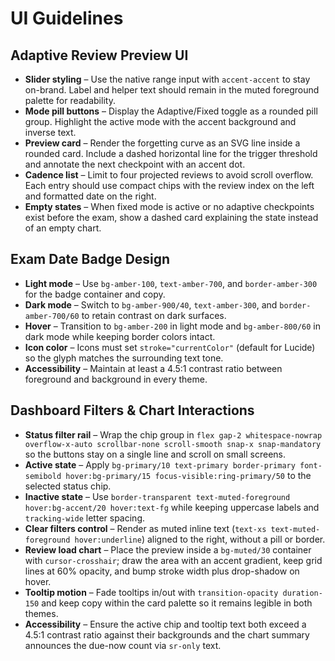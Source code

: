 # UI Guidelines

## Adaptive Review Preview UI

- **Slider styling** – Use the native range input with `accent-accent` to stay on-brand. Label and helper text should remain in the muted foreground palette for readability.
- **Mode pill buttons** – Display the Adaptive/Fixed toggle as a rounded pill group. Highlight the active mode with the accent background and inverse text.
- **Preview card** – Render the forgetting curve as an SVG line inside a rounded card. Include a dashed horizontal line for the trigger threshold and annotate the next checkpoint with an accent dot.
- **Cadence list** – Limit to four projected reviews to avoid scroll overflow. Each entry should use compact chips with the review index on the left and formatted date on the right.
- **Empty states** – When fixed mode is active or no adaptive checkpoints exist before the exam, show a dashed card explaining the state instead of an empty chart.

## Exam Date Badge Design

- **Light mode** – Use `bg-amber-100`, `text-amber-700`, and `border-amber-300` for the badge container and copy.
- **Dark mode** – Switch to `bg-amber-900/40`, `text-amber-300`, and `border-amber-700/60` to retain contrast on dark surfaces.
- **Hover** – Transition to `bg-amber-200` in light mode and `bg-amber-800/60` in dark mode while keeping border colors intact.
- **Icon color** – Icons must set `stroke="currentColor"` (default for Lucide) so the glyph matches the surrounding text tone.
- **Accessibility** – Maintain at least a 4.5:1 contrast ratio between foreground and background in every theme.

## Dashboard Filters & Chart Interactions

- **Status filter rail** – Wrap the chip group in `flex gap-2 whitespace-nowrap overflow-x-auto scrollbar-none scroll-smooth snap-x snap-mandatory` so the buttons stay on a single line and scroll on small screens.
- **Active state** – Apply `bg-primary/10 text-primary border-primary font-semibold hover:bg-primary/15 focus-visible:ring-primary/50` to the selected status chip.
- **Inactive state** – Use `border-transparent text-muted-foreground hover:bg-accent/20 hover:text-fg` while keeping uppercase labels and `tracking-wide` letter spacing.
- **Clear filters control** – Render as muted inline text (`text-xs text-muted-foreground hover:underline`) aligned to the right, without a pill or border.
- **Review load chart** – Place the preview inside a `bg-muted/30` container with `cursor-crosshair`; draw the area with an accent gradient, keep grid lines at 60% opacity, and bump stroke width plus drop-shadow on hover.
- **Tooltip motion** – Fade tooltips in/out with `transition-opacity duration-150` and keep copy within the card palette so it remains legible in both themes.
- **Accessibility** – Ensure the active chip and tooltip text both exceed a 4.5:1 contrast ratio against their backgrounds and the chart summary announces the due-now count via `sr-only` text.
